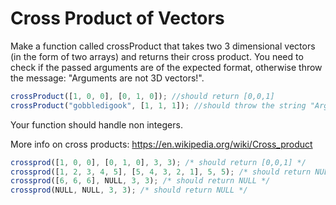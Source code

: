 # Cross Product of Vectors

Make a function called crossProduct that takes two 3 dimensional vectors (in the form of two arrays) and returns their cross product. You need to check if the passed arguments are of the expected format, otherwise throw the message: "Arguments are not 3D vectors!".

```javascript
crossProduct([1, 0, 0], [0, 1, 0]); //should return [0,0,1]
crossProduct("gobbledigook", [1, 1, 1]); //should throw the string "Arguments are not 3D vectors!"
```

Your function should handle non integers.

More info on cross products: https://en.wikipedia.org/wiki/Cross_product

```javascript
crossprod([1, 0, 0], [0, 1, 0], 3, 3); /* should return [0,0,1] */
crossprod([1, 2, 3, 4, 5], [5, 4, 3, 2, 1], 5, 5); /* should return NULL */
crossprod([6, 6, 6], NULL, 3, 3); /* should return NULL */
crossprod(NULL, NULL, 3, 3); /* should return NULL */
```
